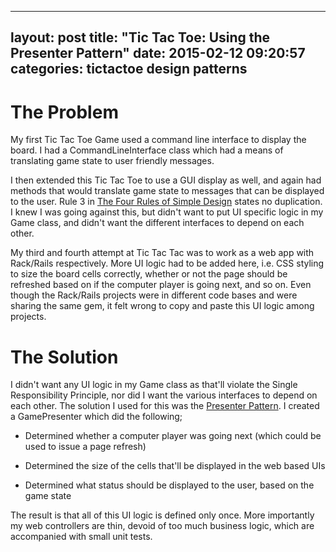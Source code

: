 
---
layout: post
title:  "Tic Tac Toe: Using the Presenter Pattern"
date:   2015-02-12 09:20:57
categories: tictactoe design patterns
---
The Problem
=============
My first Tic Tac Toe Game used a command line interface to display the board. I had a CommandLineInterface class which had a means of translating game state to user friendly messages.

I then extended this Tic Tac Toe to use a GUI display as well, and again had methods that would translate game state to messages that can be displayed to the user. Rule 3 in [The Four Rules of Simple Design](http://c2.com/cgi/wiki?XpSimplicityRules) states no duplication. I knew I was going against this, but didn't want to put UI specific logic in my Game class, and didn't want the different interfaces to depend on each other.

My third and fourth attempt at Tic Tac Tac was to work as a web app with Rack/Rails respectively. More UI logic had to be added here, i.e. CSS styling to size the board cells correctly, whether or not the page should be refreshed based on if the computer player is going next, and so on. Even though the Rack/Rails projects were in different code bases and were sharing the same gem, it felt wrong to copy and paste this UI logic among projects.

The Solution
=========

I didn't want any UI logic in my Game class as that'll violate the Single Responsibility Principle, nor did I want the various interfaces to depend on each other. The solution I used for this was the [Presenter Pattern](http://en.wikipedia.org/wiki/Model%E2%80%93view%E2%80%93presenter). I created a GamePresenter which did the following;

- Determined whether a computer player was going next (which could be used to issue a page refresh)

- Determined the size of the cells that'll be displayed in the web based UIs

- Determined what status should be displayed to the user, based on the game state

The result is that all of this UI logic is defined only once. More importantly my web controllers are thin, devoid of too much business logic, which are accompanied with small unit tests.
